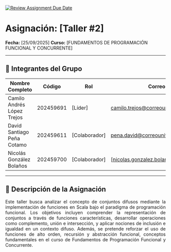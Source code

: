 [![Review Assignment Due Date](https://classroom.github.com/assets/deadline-readme-button-22041afd0340ce965d47ae6ef1cefeee28c7c493a6346c4f15d667ab976d596c.svg)](https://classroom.github.com/a/lEw1Qm1j)
# Asignación: [Taller #2]

**Fecha:** [25/09/2025]
**Curso:** [FUNDAMENTOS DE PROGRAMACIÓN FUNCIONAL Y CONCURRENTE]

---

## 👥 Integrantes del Grupo

| Nombre Completo | Código | Rol            | Correo Electrónico        |
| --------------- | ------ | -------------- | ------------------------- |
| Camilo Andrés López Trejos  | 202459691 | [Líder] | camilo.trejos@correounivalle.edu.co |
| David Santiago Peña Cotamo  | 202459611 | [Colaborador]  | pena.david@correounivalle.edu.co |
| Nicolás González Bolaños  | 202459700 | [Colaborador]  | [nicolas.gonzalez.bolanos@correounivalle.edu.co] |

---

## 📌 Descripción de la Asignación
<p align="justify">
Este taller busca analizar el concepto de conjuntos difusos mediante la implementación de funciones en Scala bajo el paradigma de programación funcional. Los objetivos incluyen comprender la representación de conjuntos a través de funciones características, desarrollar operaciones como complemento, unión e intersección, y aplicar nociones de inclusión e igualdad en un contexto difuso. Además, se pretende reforzar el uso de funciones de alto orden, recursión y abstracción funcional, conceptos fundamentales en el curso de Fundamentos de Programación Funcional y Concurrente.
</p>
